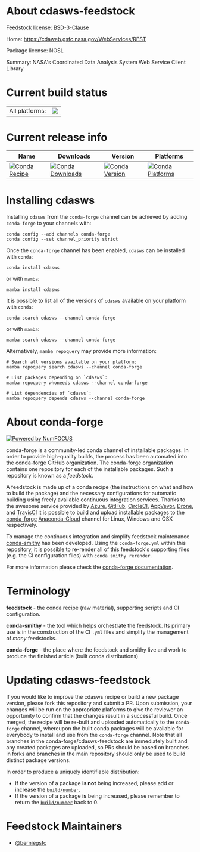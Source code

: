 About cdasws-feedstock
======================

Feedstock license: [BSD-3-Clause](https://github.com/conda-forge/cdasws-feedstock/blob/main/LICENSE.txt)

Home: https://cdaweb.gsfc.nasa.gov/WebServices/REST

Package license: NOSL

Summary: NASA's Coordinated Data Analysis System Web Service Client Library

Current build status
====================


<table><tr><td>All platforms:</td>
    <td>
      <a href="https://dev.azure.com/conda-forge/feedstock-builds/_build/latest?definitionId=18167&branchName=main">
        <img src="https://dev.azure.com/conda-forge/feedstock-builds/_apis/build/status/cdasws-feedstock?branchName=main">
      </a>
    </td>
  </tr>
</table>

Current release info
====================

| Name | Downloads | Version | Platforms |
| --- | --- | --- | --- |
| [![Conda Recipe](https://img.shields.io/badge/recipe-cdasws-green.svg)](https://anaconda.org/conda-forge/cdasws) | [![Conda Downloads](https://img.shields.io/conda/dn/conda-forge/cdasws.svg)](https://anaconda.org/conda-forge/cdasws) | [![Conda Version](https://img.shields.io/conda/vn/conda-forge/cdasws.svg)](https://anaconda.org/conda-forge/cdasws) | [![Conda Platforms](https://img.shields.io/conda/pn/conda-forge/cdasws.svg)](https://anaconda.org/conda-forge/cdasws) |

Installing cdasws
=================

Installing `cdasws` from the `conda-forge` channel can be achieved by adding `conda-forge` to your channels with:

```
conda config --add channels conda-forge
conda config --set channel_priority strict
```

Once the `conda-forge` channel has been enabled, `cdasws` can be installed with `conda`:

```
conda install cdasws
```

or with `mamba`:

```
mamba install cdasws
```

It is possible to list all of the versions of `cdasws` available on your platform with `conda`:

```
conda search cdasws --channel conda-forge
```

or with `mamba`:

```
mamba search cdasws --channel conda-forge
```

Alternatively, `mamba repoquery` may provide more information:

```
# Search all versions available on your platform:
mamba repoquery search cdasws --channel conda-forge

# List packages depending on `cdasws`:
mamba repoquery whoneeds cdasws --channel conda-forge

# List dependencies of `cdasws`:
mamba repoquery depends cdasws --channel conda-forge
```


About conda-forge
=================

[![Powered by
NumFOCUS](https://img.shields.io/badge/powered%20by-NumFOCUS-orange.svg?style=flat&colorA=E1523D&colorB=007D8A)](https://numfocus.org)

conda-forge is a community-led conda channel of installable packages.
In order to provide high-quality builds, the process has been automated into the
conda-forge GitHub organization. The conda-forge organization contains one repository
for each of the installable packages. Such a repository is known as a *feedstock*.

A feedstock is made up of a conda recipe (the instructions on what and how to build
the package) and the necessary configurations for automatic building using freely
available continuous integration services. Thanks to the awesome service provided by
[Azure](https://azure.microsoft.com/en-us/services/devops/), [GitHub](https://github.com/),
[CircleCI](https://circleci.com/), [AppVeyor](https://www.appveyor.com/),
[Drone](https://cloud.drone.io/welcome), and [TravisCI](https://travis-ci.com/)
it is possible to build and upload installable packages to the
[conda-forge](https://anaconda.org/conda-forge) [Anaconda-Cloud](https://anaconda.org/)
channel for Linux, Windows and OSX respectively.

To manage the continuous integration and simplify feedstock maintenance
[conda-smithy](https://github.com/conda-forge/conda-smithy) has been developed.
Using the ``conda-forge.yml`` within this repository, it is possible to re-render all of
this feedstock's supporting files (e.g. the CI configuration files) with ``conda smithy rerender``.

For more information please check the [conda-forge documentation](https://conda-forge.org/docs/).

Terminology
===========

**feedstock** - the conda recipe (raw material), supporting scripts and CI configuration.

**conda-smithy** - the tool which helps orchestrate the feedstock.
                   Its primary use is in the construction of the CI ``.yml`` files
                   and simplify the management of *many* feedstocks.

**conda-forge** - the place where the feedstock and smithy live and work to
                  produce the finished article (built conda distributions)


Updating cdasws-feedstock
=========================

If you would like to improve the cdasws recipe or build a new
package version, please fork this repository and submit a PR. Upon submission,
your changes will be run on the appropriate platforms to give the reviewer an
opportunity to confirm that the changes result in a successful build. Once
merged, the recipe will be re-built and uploaded automatically to the
`conda-forge` channel, whereupon the built conda packages will be available for
everybody to install and use from the `conda-forge` channel.
Note that all branches in the conda-forge/cdasws-feedstock are
immediately built and any created packages are uploaded, so PRs should be based
on branches in forks and branches in the main repository should only be used to
build distinct package versions.

In order to produce a uniquely identifiable distribution:
 * If the version of a package **is not** being increased, please add or increase
   the [``build/number``](https://docs.conda.io/projects/conda-build/en/latest/resources/define-metadata.html#build-number-and-string).
 * If the version of a package **is** being increased, please remember to return
   the [``build/number``](https://docs.conda.io/projects/conda-build/en/latest/resources/define-metadata.html#build-number-and-string)
   back to 0.

Feedstock Maintainers
=====================

* [@berniegsfc](https://github.com/berniegsfc/)

